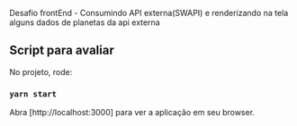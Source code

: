 Desafio frontEnd - Consumindo API externa(SWAPI) e renderizando na tela alguns dados de planetas da api externa
## Script para avaliar
No projeto, rode:
### `yarn start`

Abra [http://localhost:3000] para ver a aplicação em seu browser.

